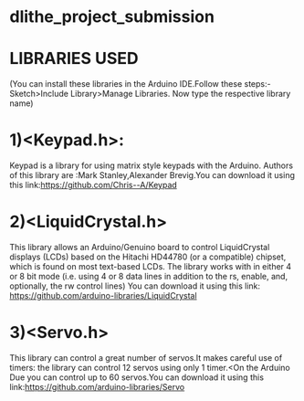 # dlithe_project_submission
# LIBRARIES USED
(You can install these libraries in the Arduino IDE.Follow these steps:- Sketch>Include Library>Manage Libraries. Now type the respective library name)
# 1)<Keypad.h>:
Keypad is a library for using matrix style keypads with the Arduino.
Authors of this library are :Mark Stanley,Alexander Brevig.You can download it using this link:https://github.com/Chris--A/Keypad
# 2)<LiquidCrystal.h>
This library allows an Arduino/Genuino board to control LiquidCrystal displays (LCDs) based on the Hitachi HD44780 (or a compatible) chipset, which is found on most text-based LCDs. The library works with in either 4 or 8 bit mode (i.e. using 4 or 8 data lines in addition to the rs, enable, and, optionally, the rw control lines)
You can download it using this link: https://github.com/arduino-libraries/LiquidCrystal
# 3)<Servo.h>
This library can control a great number of servos.It makes careful use of timers: the library can control 12 servos using only 1 timer.<On the Arduino Due you can control up to 60 servos.You can download it using this link:https://github.com/arduino-libraries/Servo
